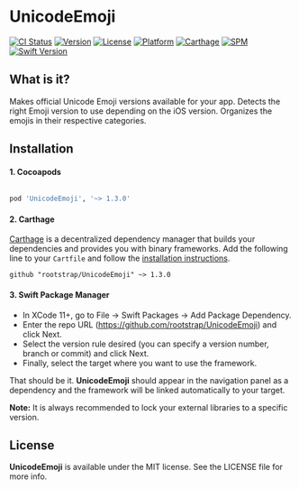 
# UnicodeEmoji

[![CI Status](https://img.shields.io/travis/rootstrap/UnicodeEmoji.svg?style=flat)](https://travis-ci.org/rootstrap/UnicodeEmoji)
[![Version](https://img.shields.io/cocoapods/v/UnicodeEmoji.svg?style=flat)](https://cocoapods.org/pods/UnicodeEmoji)
[![License](https://img.shields.io/cocoapods/l/UnicodeEmoji.svg?style=flat)](https://cocoapods.org/pods/UnicodeEmoji)
[![Platform](https://img.shields.io/cocoapods/p/UnicodeEmoji.svg?style=flat)](https://cocoapods.org/pods/UnicodeEmoji)
[![Carthage](https://img.shields.io/badge/Carthage-compatible-success)](#installation)
[![SPM](https://img.shields.io/badge/SPM-compatible-success)](#installation)
[![Swift Version](https://img.shields.io/badge/Swift%20Version-5.2-orange)](https://cocoapods.org/pods/UnicodeEmoji)

## What is it?

Makes official Unicode Emoji versions available for your app.
Detects the right Emoji version to use depending on the iOS version.
Organizes the emojis in their respective categories.

## Installation

#### 1. Cocoapods

```ruby

pod 'UnicodeEmoji', '~> 1.3.0'

```

#### 2. Carthage

[Carthage](https://github.com/Carthage/Carthage) is a decentralized dependency manager that builds your dependencies and provides you with binary frameworks.
Add the following line to your `Cartfile` and follow the [installation instructions](https://github.com/Carthage/Carthage#adding-frameworks-to-an-application).

```
github "rootstrap/UnicodeEmoji" ~> 1.3.0
```

#### 3. Swift Package Manager

- In XCode 11+, go to File -> Swift Packages -> Add Package Dependency.
- Enter the repo URL (https://github.com/rootstrap/UnicodeEmoji) and click Next.
- Select the version rule desired (you can specify a version number, branch or commit) and click Next.
- Finally, select the target where you want to use the framework.

That should be it. **UnicodeEmoji** should appear in the navigation panel as a dependency and the framework will be linked automatically to your target.


**Note:** It is always recommended to lock your external libraries to a specific version.

## License

**UnicodeEmoji** is available under the MIT license. See the LICENSE file for more info.
